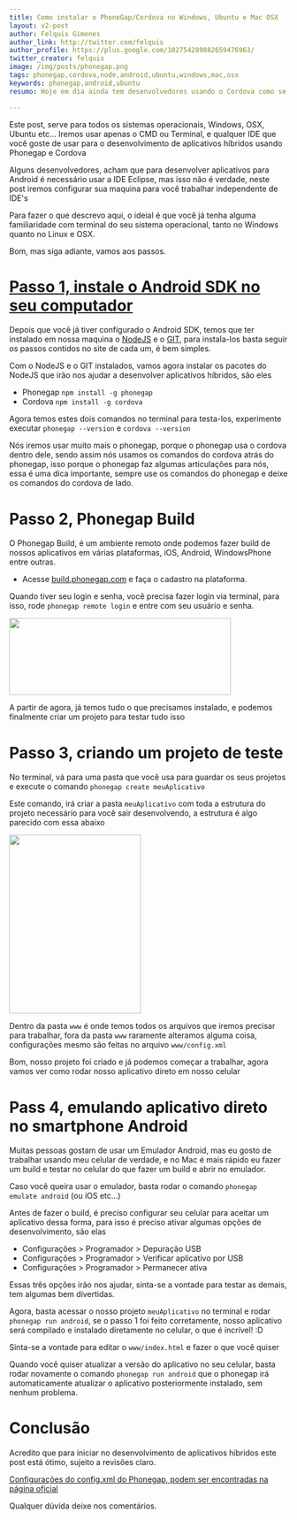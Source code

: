 ```yaml
---
title: Como instalar o PhoneGap/Cordova no Windows, Ubuntu e Mac OSX
layout: v2-post
author: Felquis Gimenes
author_link: http://twitter.com/felquis
author_profile: https://plus.google.com/102754289882659476963/
twitter_creator: felquis
image: /img/posts/phonegap.png
tags: phonegap,cordova,node,android,ubuntu,windows,mac,osx
keywords: phonegap,android,ubuntu
resumo: Hoje em dia ainda tem desenvolvedores usando o Cordova como se usava a 1 ano, alguns desenvolvedores acham que eles realmente precisam do eclipse para desenvolver, neste post vou mostrar como configurar um ambiente de desenvolvimento de aplicativos híbridos totalmente livre de IDE's, tudo no terminal e de forma tão fácil com a ajuda do NodeJS que vai te deixar louco!

---
```


Este post, serve para todos os sistemas operacionais, Windows, OSX, Ubuntu etc... Iremos usar apenas o CMD ou Terminal, e qualquer IDE que você goste de usar para o desenvolvimento de aplicativos híbridos usando Phonegap e Cordova

Alguns desenvolvedores, acham que para desenvolver aplicativos para Android é necessário usar a IDE Eclipse, mas isso não é verdade, neste post iremos configurar sua maquina para você trabalhar independente de IDE's

Para fazer o que descrevo aqui, o ideial é que você já tenha alguma familiaridade com terminal do seu sistema operacional, tanto no Windows quanto no Linux e OSX.

Bom, mas siga adiante, vamos aos passos.

# [Passo 1, instale o Android SDK no seu computador](/2014/como-instalar-android-sdk-mac-osx.html)

Depois que você já tiver configurado o Android SDK, temos que ter instalado em nossa maquina o [NodeJS](http://nodejs.org/) e o [GIT](http://git-scm.com/), para instala-los basta seguir os passos contidos no site de cada um, é bem simples.

Com o NodeJS e o GIT instalados, vamos agora instalar os pacotes do NodeJS que irão nos ajudar a desenvolver aplicativos híbridos, são eles

* Phonegap `npm install -g phonegap`
* Cordova `npm install -g cordova`

Agora temos estes dois comandos no terminal para testa-los, experimente executar `phonegap --version` e `cordova --version`

Nós iremos usar muito mais o phonegap, porque o phonegap usa o cordova dentro dele, sendo assim nós usamos os comandos do cordova atrás do phonegap, isso porque o phonegap faz algumas articulações para nós, essa é uma dica importante, sempre use os comandos do phonegap e deixe os comandos do cordova de lado.

# Passo 2, Phonegap Build

O Phonegap Build, é um ambiente remoto onde podemos fazer build de nossos aplicativos em várias plataformas, iOS, Android, WindowsPhone entre outras.

* Acesse [build.phonegap.com](https://build.phonegap.com/) e faça o cadastro na plataforma.

Quando tiver seu login e senha, você precisa fazer login via terminal, para isso, rode `phonegap remote login` e entre com seu usuário e senha.

<img src="/img/posts/phonegap-remote-login-002.png" height="139" width="401" alt="">

A partir de agora, já temos tudo o que precisamos instalado, e podemos finalmente criar um projeto para testar tudo isso

# Passo 3, criando um projeto de teste

No terminal, vá para uma pasta que você usa para guardar os seus projetos e execute o comando `phonegap create meuAplicativo`

Este comando, irá criar a pasta `meuAplicativo` com toda a estrutura do projeto necessário para você sair desenvolvendo, a estrutura é algo parecido com essa abaixo

<img src="/img/posts/phonegap-create-project.png" height="323" width="238" alt="">

Dentro da pasta `www` é onde temos todos os arquivos que iremos precisar para trabalhar, fora da pasta `www` raramente alteramos alguma coisa, configurações mesmo são feitas no arquivo `www/config.xml`

Bom, nosso projeto foi criado e já podemos começar a trabalhar, agora vamos ver como rodar nosso aplicativo direto em nosso celular

# Pass 4, emulando aplicativo direto no smartphone Android

Muitas pessoas gostam de usar um Emulador Android, mas eu gosto de trabalhar usando meu celular de verdade, e no Mac é mais rápido eu fazer um build e testar no celular do que fazer um build e abrir no emulador.

Caso você queira usar o emulador, basta rodar o comando `phonegap emulate android` (ou iOS etc...)

Antes de fazer o build, é preciso configurar seu celular para aceitar um aplicativo dessa forma, para isso é preciso ativar algumas opções de desenvolvimento, são elas

* Configurações > Programador > Depuração USB
* Configurações > Programador > Verificar aplicativo por USB
* Configurações > Programador > Permanecer ativa

Essas três opções irão nos ajudar, sinta-se a vontade para testar as demais, tem algumas bem divertidas.

Agora, basta acessar o nosso projeto `meuAplicativo` no terminal e rodar `phonegap run android`, se o passo 1 foi feito corretamente, nosso aplicativo será compilado e instalado diretamente no celular, o que é incrível! :D

Sinta-se a vontade para editar o `www/index.html` e fazer o que você quiser

Quando você quiser atualizar a versão do aplicativo no seu celular, basta rodar novamente o comando `phonegap run android` que o phonegap irá automaticamente atualizar o aplicativo posteriormente instalado, sem nenhum problema.

# Conclusão

Acredito que para iniciar no desenvolvimento de aplicativos híbridos este post está ótimo, sujeito a revisões claro.

[Configurações do config.xml do Phonegap, podem ser encontradas na página oficial](http://docs.build.phonegap.com/en_US/)

Qualquer dúvida deixe nos comentários.

